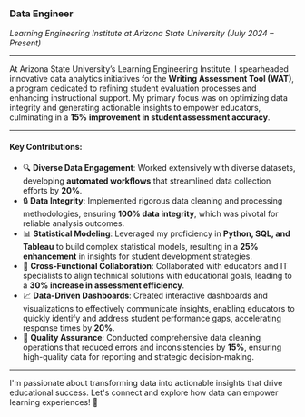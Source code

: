 ### **Data Engineer**  
*Learning Engineering Institute at Arizona State University (July 2024 – Present)*

---

At Arizona State University’s Learning Engineering Institute, I spearheaded innovative data analytics initiatives for the **Writing Assessment Tool (WAT)**, a program dedicated to refining student evaluation processes and enhancing instructional support. My primary focus was on optimizing data integrity and generating actionable insights to empower educators, culminating in a **15% improvement in student assessment accuracy**.

---

#### **Key Contributions:**

- 🔍 **Diverse Data Engagement**: Worked extensively with diverse datasets, developing **automated workflows** that streamlined data collection efforts by **20%**.
- 🔒 **Data Integrity**: Implemented rigorous data cleaning and processing methodologies, ensuring **100% data integrity**, which was pivotal for reliable analysis outcomes.
- 📊 **Statistical Modeling**: Leveraged my proficiency in **Python, SQL, and Tableau** to build complex statistical models, resulting in a **25% enhancement** in insights for student development strategies.
- 🤝 **Cross-Functional Collaboration**: Collaborated with educators and IT specialists to align technical solutions with educational goals, leading to a **30% increase in assessment efficiency**.
- 📈 **Data-Driven Dashboards**: Created interactive dashboards and visualizations to effectively communicate insights, enabling educators to quickly identify and address student performance gaps, accelerating response times by **20%**.
- 🧹 **Quality Assurance**: Conducted comprehensive data cleaning operations that reduced errors and inconsistencies by **15%**, ensuring high-quality data for reporting and strategic decision-making.

---

I'm passionate about transforming data into actionable insights that drive educational success. Let's connect and explore how data can empower learning experiences! 🌟
